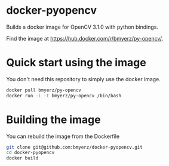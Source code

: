 # docker-pyopencv
Builds a docker image for OpenCV 3.1.0 with python bindings.

Find the image at https://hub.docker.com/r/bmyerz/py-opencv/.

# Quick start using the image
You don't need this repository to simply use the docker image.

```bash
docker pull bmyerz/py-opencv
docker run -i -t bmyerz/py-opencv /bin/bash
```

# Building the image
You can rebuild the image from the Dockerfile

```bash
git clone git@github.com:bmyerz/docker-pyopencv.git 
cd docker-pyopencv
docker build
```
